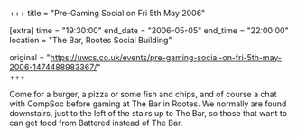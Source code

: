 +++
title = "Pre-Gaming Social on Fri 5th May 2006"

[extra]
time = "19:30:00"
end_date = "2006-05-05"
end_time = "22:00:00"
location = "The Bar, Rootes Social Building"

original = "https://uwcs.co.uk/events/pre-gaming-social-on-fri-5th-may-2006-1474488983367/"    
+++

Come for a burger, a pizza or some fish and chips, and of course a chat with CompSoc before gaming at The Bar in Rootes. We normally are found downstairs, just to the left of the stairs up to The Bar, so those that want to can get food from Battered instead of The Bar.

